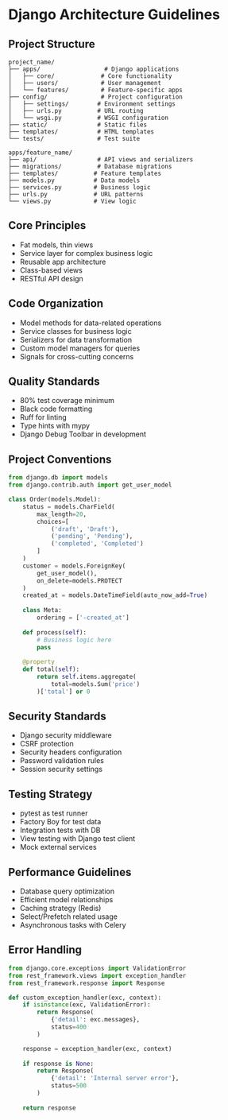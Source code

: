 # Django Architecture Guidelines

## Project Structure

```text
project_name/
├── apps/                  # Django applications
│   ├── core/             # Core functionality
│   ├── users/            # User management
│   └── features/         # Feature-specific apps
├── config/               # Project configuration
│   ├── settings/        # Environment settings
│   ├── urls.py          # URL routing
│   └── wsgi.py          # WSGI configuration
├── static/              # Static files
├── templates/           # HTML templates
└── tests/               # Test suite

apps/feature_name/
├── api/                 # API views and serializers
├── migrations/          # Database migrations
├── templates/          # Feature templates
├── models.py           # Data models
├── services.py         # Business logic
├── urls.py             # URL patterns
└── views.py            # View logic
```

## Core Principles

- Fat models, thin views
- Service layer for complex business logic
- Reusable app architecture
- Class-based views
- RESTful API design

## Code Organization

- Model methods for data-related operations
- Service classes for business logic
- Serializers for data transformation
- Custom model managers for queries
- Signals for cross-cutting concerns

## Quality Standards

- 80% test coverage minimum
- Black code formatting
- Ruff for linting
- Type hints with mypy
- Django Debug Toolbar in development

## Project Conventions

```python
from django.db import models
from django.contrib.auth import get_user_model

class Order(models.Model):
    status = models.CharField(
        max_length=20,
        choices=[
            ('draft', 'Draft'),
            ('pending', 'Pending'),
            ('completed', 'Completed')
        ]
    )
    customer = models.ForeignKey(
        get_user_model(),
        on_delete=models.PROTECT
    )
    created_at = models.DateTimeField(auto_now_add=True)
    
    class Meta:
        ordering = ['-created_at']
    
    def process(self):
        # Business logic here
        pass
    
    @property
    def total(self):
        return self.items.aggregate(
            total=models.Sum('price')
        )['total'] or 0
```

## Security Standards

- Django security middleware
- CSRF protection
- Security headers configuration
- Password validation rules
- Session security settings

## Testing Strategy

- pytest as test runner
- Factory Boy for test data
- Integration tests with DB
- View testing with Django test client
- Mock external services

## Performance Guidelines

- Database query optimization
- Efficient model relationships
- Caching strategy (Redis)
- Select/Prefetch related usage
- Asynchronous tasks with Celery

## Error Handling

```python
from django.core.exceptions import ValidationError
from rest_framework.views import exception_handler
from rest_framework.response import Response

def custom_exception_handler(exc, context):
    if isinstance(exc, ValidationError):
        return Response(
            {'detail': exc.messages},
            status=400
        )

    response = exception_handler(exc, context)
    
    if response is None:
        return Response(
            {'detail': 'Internal server error'},
            status=500
        )
        
    return response
